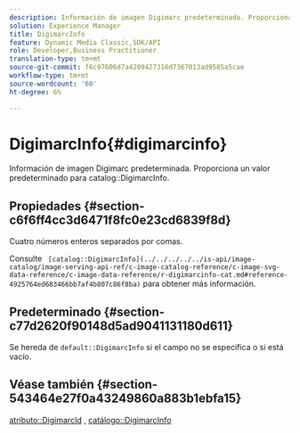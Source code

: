 ```yaml
---
description: Información de imagen Digimarc predeterminada. Proporciona un valor predeterminado para el catálogo DigimarcInfo.
solution: Experience Manager
title: DigimarcInfo
feature: Dynamic Media Classic,SDK/API
role: Developer,Business Practitioner
translation-type: tm+mt
source-git-commit: f6c97606d7a4209427316d7367013ad9585a5cae
workflow-type: tm+mt
source-wordcount: '60'
ht-degree: 6%

---
```



# DigimarcInfo{#digimarcinfo}

Información de imagen Digimarc predeterminada. Proporciona un valor predeterminado para catalog::DigimarcInfo.

## Propiedades {#section-c6f6ff4cc3d6471f8fc0e23cd6839f8d}

Cuatro números enteros separados por comas.

Consulte ` [catalog::DigimarcInfo](../../../../../is-api/image-catalog/image-serving-api-ref/c-image-catalog-reference/c-image-svg-data-reference/c-image-data-reference/r-digimarcinfo-cat.md#reference-4925764ed683466bb7af4b807c86f8ba)` para obtener más información.

## Predeterminado {#section-c77d2620f90148d5ad9041131180d611}

Se hereda de `default::DigimarcInfo` si el campo no se especifica o si está vacío.

## Véase también {#section-543464e27f0a43249860a883b1ebfa15}

[atributo::DigimarcId](../../../../../is-api/image-catalog/image-serving-api-ref/c-image-catalog-reference/c-attributes-reference/r-digimarcid.md#reference-33e3eca7f1874510904e5c8645cecd68) ,  [catálogo::DigimarcInfo](../../../../../is-api/image-catalog/image-serving-api-ref/c-image-catalog-reference/c-image-svg-data-reference/c-image-data-reference/r-digimarcinfo-cat.md#reference-4925764ed683466bb7af4b807c86f8ba)

